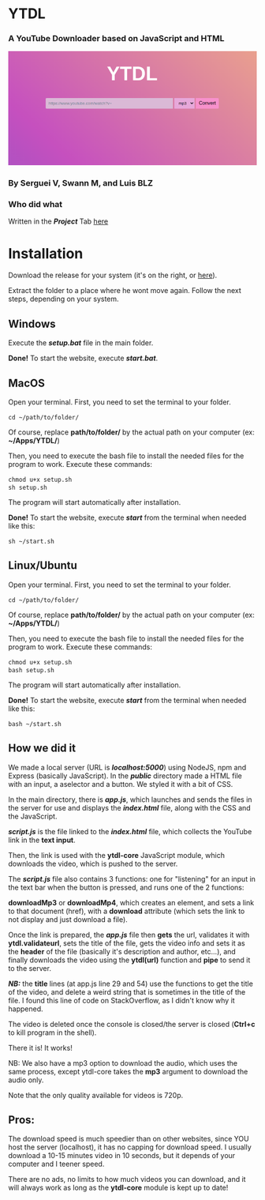 # YTDL

### A YouTube Downloader based on JavaScript and HTML

![main_page](media/index.png)

### By Serguei V, Swann M, and Luis BLZ

### Who did what

Written in the ***Project*** Tab [here](https://github.com/users/SwannMrn/projects/1)

# Installation

Download the release for your system (it's on the right, or [here](https://github.com/SwannMrn/YTDL/releases)).

Extract the folder to a place where he wont move again. Follow the next steps, depending on your system.

## Windows

Execute the ***setup.bat*** file in the main folder.

**Done!** To start the website, execute ***start.bat***.


## MacOS

Open your terminal. First, you need to set the terminal to your folder.

```
cd ~/path/to/folder/
```
Of course, replace **path/to/folder/** by the actual path on your computer (ex: **~/Apps/YTDL/**)

Then, you need to execute the bash file to install the needed files for the program to work. Execute these commands:

```
chmod u+x setup.sh
sh setup.sh
```

The program will start automatically after installation.

**Done!** To start the website, execute ***start*** from the terminal when needed like this:

```
sh ~/start.sh
```


## Linux/Ubuntu

Open your terminal. First, you need to set the terminal to your folder.

```
cd ~/path/to/folder/
```
Of course, replace **path/to/folder/** by the actual path on your computer (ex: **~/Apps/YTDL/**)

Then, you need to execute the bash file to install the needed files for the program to work. Execute these commands:

```
chmod u+x setup.sh
bash setup.sh
```

The program will start automatically after installation.

**Done!** To start the website, execute ***start*** from the terminal when needed like this:

```
bash ~/start.sh
```

## How we did it

We made a local server (URL is ***localhost:5000***) using NodeJS, npm and Express (basically JavaScript). In the ***public*** directory made a HTML file with an input, a aselector and a button. We styled it with a bit of CSS.

In the main directory, there is ***app.js***, which launches and sends the files in the server for use and displays the ***index.html*** file, along with the CSS and the JavaScript.

***script.js*** is the file linked to the ***index.html*** file, which collects the YouTube link in the **text input**.

Then, the link is used with the **ytdl-core** JavaScript module, which downloads the video, which is pushed to the server.

The ***script.js*** file also contains 3 functions: one for "listening" for an input in the text bar when the button is pressed, and runs one of the 2 functions:

**downloadMp3** or **downloadMp4**, which creates an element, and sets a link to that document (href), with a **download** attribute (which sets the link to not display and just download a file).

Once the link is prepared, the ***app.js*** file then **gets** the url, validates it with **ytdl.validateurl**, sets the title of the file, gets the video info and sets it as the **header** of the file (basically it's description and author, etc...), and finally downloads the video using the **ytdl(url)** function and **pipe** to send it to the server.

***NB:*** the **title** lines (at app.js line 29 and 54) use the functions to get the title of the video, and delete a weird string that is sometimes in the title of the file. I found this line of code on StackOverflow, as I didn't know why it happened.

The video is deleted once the console is closed/the server is closed (**Ctrl+c** to kill program in the shell).

There it is! It works!

NB: We also have a mp3 option to download the audio, which uses the same process, except ytdl-core takes the **mp3** argument to download the audio only.

Note that the only quality available for videos is 720p.

## Pros:

The download speed is much speedier than on other websites, since YOU host the server (localhost), it has no capping for download speed. I usually download a 10-15 minutes video in 10 seconds, but it depends of your computer and I teener speed.

There are no ads, no limits to how much videos you can download, and it will always work as long as the **ytdl-core** module is kept up to date!
